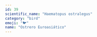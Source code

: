 ```yaml
---
id: 39
scientific_name: "Haematopus ostralegus"
category: "bird"
emoji: "🐦"
name: "Ostrero Euroasiático"
---
```


